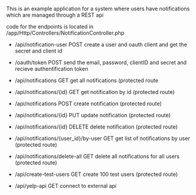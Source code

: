 
This is an example application for a system where users have notifications which are managed through a REST api 
 
code for the endpoints is located in 
/app/Http/Controllers/NotificationController.php  


- /api/notification-user   POST  create a user and oauth client and get the secret and client id
- /oauth/token POST  send the email, password, clientID and secret and recieve authentification token

- /api/notifications GET  get all notifications  (protected route
- /api/notifications/{id} GET  get notification by id (protected route)
- /api/notifications POST  create notification (protected route)
- /api/notifications/{id} PUT  update notification (protected route)
- /api/notifications/{id} DELETE  delete notification (protected route)

- /api/notifications/{user_id}/by-user GET get list of notifications by user (protected route)
- /api/notifications/delete-all GET delete all notifications for all users (protected route)

- /api/create-test-users GET  create 100 test users (protected route)
- /api/yelp-api GET  connect to external api


